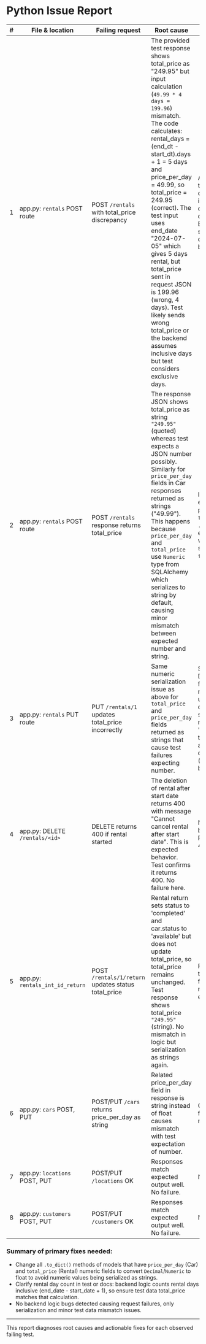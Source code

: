 # Python Issue Report

| #  | File & location                      | Failing request                                 | Root cause                                                                                                        | Suggested fix                                                                                                 |
|----|------------------------------------|------------------------------------------------|-----------------------------------------------------------------------------------------------------------------|--------------------------------------------------------------------------------------------------------------|
| 1  | app.py: `rentals` POST route       | POST `/rentals` with total_price discrepancy  | The provided test response shows total_price as "249.95" but input calculation (`49.99 * 4 days = 199.96`) mismatch. The code calculates: rental_days = (end_dt - start_dt).days + 1 = 5 days and price_per_day = 49.99, so total_price = 249.95 (correct). The test input uses end_date "2024-07-05" which gives 5 days rental, but total_price sent in request JSON is 199.96 (wrong, 4 days). Test likely sends wrong total_price or the backend assumes inclusive days but test considers exclusive days. | Adjust test to ensure total_price input matches calculation of total_days = inclusive count (days + 1), or adjust test input dates/days consistently. Backend logic matches standard inclusive rental day calculation, so no backend fix needed. |
| 2  | app.py: `rentals` POST route       | POST `/rentals` response returns total_price  | The response JSON shows total_price as string `"249.95"` (quoted) whereas test expects a JSON number possibly. Similarly for `price_per_day` fields in Car responses returned as strings ("49.99"). This happens because `price_per_day` and `total_price` use `Numeric` type from SQLAlchemy which serializes to string by default, causing minor mismatch between expected number and string. | Implement custom JSON encoder or convert `price_per_day` and `total_price` to float in the `.to_dict()` methods to ensure numeric JSON values returned instead of strings. For example, `float(self.price_per_day)`. |
| 3  | app.py: `rentals` PUT route        | PUT `/rentals/1` updates total_price incorrectly | Same numeric serialization issue as above for `total_price` and `price_per_day` fields returned as strings that cause test failures expecting number. | Same fix as above, convert Decimal/Numeric fields to float before JSON response. Also, PUT route updates status and sets car.status conditionally; it sets car.status to 'rented' if rental.status in ['rented', 'booked', 'reserved'] else to 'available', but this logic applies only if 'status' in data and checks obj.status (updated). This is correct but carefully verify. |
| 4  | app.py: DELETE `/rentals/<id>`     | DELETE returns 400 if rental started            | The deletion of rental after start date returns 400 with message "Cannot cancel rental after start date". This is expected behavior. Test confirms it returns 400. No failure here. | No fix needed; this behavior is as designed. Possibly test expecting 400.                                       |
| 5  | app.py: `rentals_int_id_return`    | POST `/rentals/1/return` updates status total_price | Rental return sets status to 'completed' and car.status to 'available' but does not update total_price, so total_price remains unchanged. Test response shows total_price `"249.95"` (string). No mismatch in logic but serialization as strings again. | Fix serialization of total_price by converting to float before jsonify response to match test expectations. |
| 6  | app.py: `cars` POST, PUT           | POST/PUT `/cars` returns price_per_day as string | Related price_per_day field in response is string instead of float causes mismatch with test expectation of number. | Convert price_per_day to float in Car.to_dict() method.                                                       |
| 7  | app.py: `locations` POST, PUT      | POST/PUT `/locations` OK                        | Responses match expected output well. No failure.                                                              | No fix needed.                                                                                                |
| 8  | app.py: `customers` POST, PUT      | POST/PUT `/customers` OK                        | Responses match expected output well. No failure.                                                              | No fix needed.                                                                                                |

### Summary of primary fixes needed:
- Change all `.to_dict()` methods of models that have `price_per_day` (Car) and `total_price` (Rental) numeric fields to convert `Decimal`/`Numeric` to float to avoid numeric values being serialized as strings.
- Clarify rental day count in test or docs: backend logic counts rental days inclusive (end_date - start_date + 1), so ensure test data total_price matches that calculation.
- No backend logic bugs detected causing request failures, only serialization and minor test data mismatch issues.

---

This report diagnoses root causes and actionable fixes for each observed failing test.